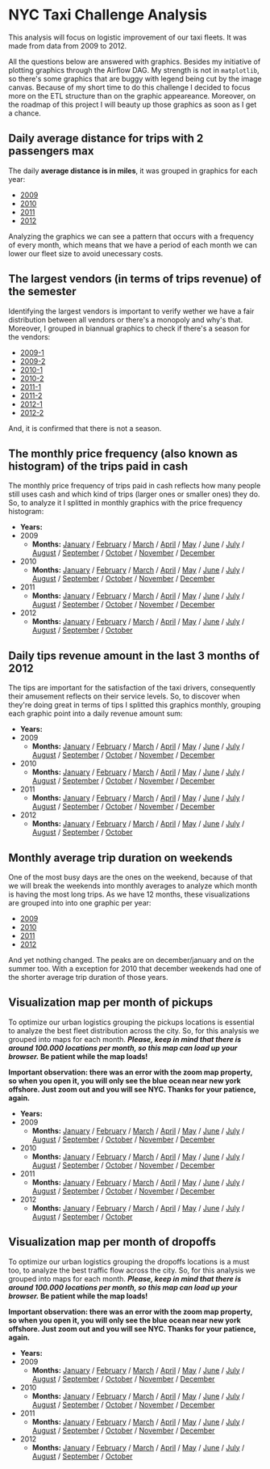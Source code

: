 # NYC Taxi Challenge Analysis

This analysis will focus on logistic improvement of our taxi fleets. It was made from data from 2009 to 2012.

All the questions below are answered with graphics. Besides my initiative of plotting graphics through the Airflow DAG.
My strength is not in `matplotlib`, so there's some graphics that are buggy with legend being cut by the image canvas.
Because of my short time to do this challenge I decided to focus more on the ETL structure than on the graphic 
appeareance. Moreover, on the roadmap of this project I will beauty up those graphics as soon as I get a chance.

## Daily average distance for trips with 2 passengers max

The daily **average distance is in miles**, it was grouped in graphics for each year:

 - [2009](https://social-wiki-datalake.s3.amazonaws.com/data-sprints-eng-test/outputs/2009_daily_avg_trip_distance.png)
 - [2010](https://social-wiki-datalake.s3.amazonaws.com/data-sprints-eng-test/outputs/2010_daily_avg_trip_distance.png)
 - [2011](https://social-wiki-datalake.s3.amazonaws.com/data-sprints-eng-test/outputs/2011_daily_avg_trip_distance.png)
 - [2012](https://social-wiki-datalake.s3.amazonaws.com/data-sprints-eng-test/outputs/2012_daily_avg_trip_distance.png)

Analyzing the graphics we can see a pattern that occurs with a frequency of every month, which means that we have a 
period of each month we can lower our fleet size to avoid unecessary costs.

## The largest vendors (in terms of trips revenue) of the semester

Identifying the largest vendors is important to verify wether we have a fair distribution between all vendors or
there's a monopoly and why's that. Moreover, I grouped in biannual graphics to check if there's a season for the 
vendors:

 - [2009-1](https://social-wiki-datalake.s3.amazonaws.com/data-sprints-eng-test/outputs/2009-1_bianual_revenue_per_vendor.png)
 - [2009-2](https://social-wiki-datalake.s3.amazonaws.com/data-sprints-eng-test/outputs/2009-2_bianual_revenue_per_vendor.png)
 - [2010-1](https://social-wiki-datalake.s3.amazonaws.com/data-sprints-eng-test/outputs/2010-1_bianual_revenue_per_vendor.png)
 - [2010-2](https://social-wiki-datalake.s3.amazonaws.com/data-sprints-eng-test/outputs/2010-2_bianual_revenue_per_vendor.png)
 - [2011-1](https://social-wiki-datalake.s3.amazonaws.com/data-sprints-eng-test/outputs/2011-1_bianual_revenue_per_vendor.png)
 - [2011-2](https://social-wiki-datalake.s3.amazonaws.com/data-sprints-eng-test/outputs/2011-2_bianual_revenue_per_vendor.png)
 - [2012-1](https://social-wiki-datalake.s3.amazonaws.com/data-sprints-eng-test/outputs/2012-1_bianual_revenue_per_vendor.png)
 - [2012-2](https://social-wiki-datalake.s3.amazonaws.com/data-sprints-eng-test/outputs/2012-2_bianual_revenue_per_vendor.png)

And, it is confirmed that there is not a season.

## The monthly price frequency (also known as histogram) of the trips paid in cash

The monthly price frequency of trips paid in cash reflects how many people still uses cash and which kind of trips 
(larger ones or smaller ones) they do. So, to analyze it I splitted in monthly graphics with the price frequency
histogram:

 - **Years:**
 - 2009
    - **Months:**
      [January](https://social-wiki-datalake.s3.amazonaws.com/data-sprints-eng-test/outputs/monthly/2009-1_monthly_price_frequency.png)
    / [February](https://social-wiki-datalake.s3.amazonaws.com/data-sprints-eng-test/outputs/monthly/2009-2_monthly_price_frequency.png)
    / [March](https://social-wiki-datalake.s3.amazonaws.com/data-sprints-eng-test/outputs/monthly/2009-3_monthly_price_frequency.png)
    / [April](https://social-wiki-datalake.s3.amazonaws.com/data-sprints-eng-test/outputs/monthly/2009-4_monthly_price_frequency.png)
    / [May](https://social-wiki-datalake.s3.amazonaws.com/data-sprints-eng-test/outputs/monthly/2009-5_monthly_price_frequency.png)
    / [June](https://social-wiki-datalake.s3.amazonaws.com/data-sprints-eng-test/outputs/monthly/2009-6_monthly_price_frequency.png)
    / [July](https://social-wiki-datalake.s3.amazonaws.com/data-sprints-eng-test/outputs/monthly/2009-7_monthly_price_frequency.png)
    / [August](https://social-wiki-datalake.s3.amazonaws.com/data-sprints-eng-test/outputs/monthly/2009-8_monthly_price_frequency.png)
    / [September](https://social-wiki-datalake.s3.amazonaws.com/data-sprints-eng-test/outputs/monthly/2009-9_monthly_price_frequency.png)
    / [October](https://social-wiki-datalake.s3.amazonaws.com/data-sprints-eng-test/outputs/monthly/2009-10_monthly_price_frequency.png)
    / [November](https://social-wiki-datalake.s3.amazonaws.com/data-sprints-eng-test/outputs/monthly/2009-11_monthly_price_frequency.png)
    / [December](https://social-wiki-datalake.s3.amazonaws.com/data-sprints-eng-test/outputs/monthly/2009-12_monthly_price_frequency.png)
 - 2010
    - **Months:**
      [January](https://social-wiki-datalake.s3.amazonaws.com/data-sprints-eng-test/outputs/monthly/2010-1_monthly_price_frequency.png)
    / [February](https://social-wiki-datalake.s3.amazonaws.com/data-sprints-eng-test/outputs/monthly/2010-2_monthly_price_frequency.png)
    / [March](https://social-wiki-datalake.s3.amazonaws.com/data-sprints-eng-test/outputs/monthly/2010-3_monthly_price_frequency.png)
    / [April](https://social-wiki-datalake.s3.amazonaws.com/data-sprints-eng-test/outputs/monthly/2010-4_monthly_price_frequency.png)
    / [May](https://social-wiki-datalake.s3.amazonaws.com/data-sprints-eng-test/outputs/monthly/2010-5_monthly_price_frequency.png)
    / [June](https://social-wiki-datalake.s3.amazonaws.com/data-sprints-eng-test/outputs/monthly/2010-6_monthly_price_frequency.png)
    / [July](https://social-wiki-datalake.s3.amazonaws.com/data-sprints-eng-test/outputs/monthly/2010-7_monthly_price_frequency.png)
    / [August](https://social-wiki-datalake.s3.amazonaws.com/data-sprints-eng-test/outputs/monthly/2010-8_monthly_price_frequency.png)
    / [September](https://social-wiki-datalake.s3.amazonaws.com/data-sprints-eng-test/outputs/monthly/2010-9_monthly_price_frequency.png)
    / [October](https://social-wiki-datalake.s3.amazonaws.com/data-sprints-eng-test/outputs/monthly/2010-10_monthly_price_frequency.png)
    / [November](https://social-wiki-datalake.s3.amazonaws.com/data-sprints-eng-test/outputs/monthly/2010-11_monthly_price_frequency.png)
    / [December](https://social-wiki-datalake.s3.amazonaws.com/data-sprints-eng-test/outputs/monthly/2010-12_monthly_price_frequency.png)
 - 2011
    - **Months:**
      [January](https://social-wiki-datalake.s3.amazonaws.com/data-sprints-eng-test/outputs/monthly/2011-1_monthly_price_frequency.png)
    / [February](https://social-wiki-datalake.s3.amazonaws.com/data-sprints-eng-test/outputs/monthly/2011-2_monthly_price_frequency.png)
    / [March](https://social-wiki-datalake.s3.amazonaws.com/data-sprints-eng-test/outputs/monthly/2011-3_monthly_price_frequency.png)
    / [April](https://social-wiki-datalake.s3.amazonaws.com/data-sprints-eng-test/outputs/monthly/2011-4_monthly_price_frequency.png)
    / [May](https://social-wiki-datalake.s3.amazonaws.com/data-sprints-eng-test/outputs/monthly/2011-5_monthly_price_frequency.png)
    / [June](https://social-wiki-datalake.s3.amazonaws.com/data-sprints-eng-test/outputs/monthly/2011-6_monthly_price_frequency.png)
    / [July](https://social-wiki-datalake.s3.amazonaws.com/data-sprints-eng-test/outputs/monthly/2011-7_monthly_price_frequency.png)
    / [August](https://social-wiki-datalake.s3.amazonaws.com/data-sprints-eng-test/outputs/monthly/2011-8_monthly_price_frequency.png)
    / [September](https://social-wiki-datalake.s3.amazonaws.com/data-sprints-eng-test/outputs/monthly/2011-9_monthly_price_frequency.png)
    / [October](https://social-wiki-datalake.s3.amazonaws.com/data-sprints-eng-test/outputs/monthly/2011-10_monthly_price_frequency.png)
    / [November](https://social-wiki-datalake.s3.amazonaws.com/data-sprints-eng-test/outputs/monthly/2011-11_monthly_price_frequency.png)
    / [December](https://social-wiki-datalake.s3.amazonaws.com/data-sprints-eng-test/outputs/monthly/2011-12_monthly_price_frequency.png)
 - 2012
    - **Months:**
      [January](https://social-wiki-datalake.s3.amazonaws.com/data-sprints-eng-test/outputs/monthly/2012-1_monthly_price_frequency.png)
    / [February](https://social-wiki-datalake.s3.amazonaws.com/data-sprints-eng-test/outputs/monthly/2012-2_monthly_price_frequency.png)
    / [March](https://social-wiki-datalake.s3.amazonaws.com/data-sprints-eng-test/outputs/monthly/2012-3_monthly_price_frequency.png)
    / [April](https://social-wiki-datalake.s3.amazonaws.com/data-sprints-eng-test/outputs/monthly/2012-4_monthly_price_frequency.png)
    / [May](https://social-wiki-datalake.s3.amazonaws.com/data-sprints-eng-test/outputs/monthly/2012-5_monthly_price_frequency.png)
    / [June](https://social-wiki-datalake.s3.amazonaws.com/data-sprints-eng-test/outputs/monthly/2012-6_monthly_price_frequency.png)
    / [July](https://social-wiki-datalake.s3.amazonaws.com/data-sprints-eng-test/outputs/monthly/2012-7_monthly_price_frequency.png)
    / [August](https://social-wiki-datalake.s3.amazonaws.com/data-sprints-eng-test/outputs/monthly/2012-8_monthly_price_frequency.png)
    / [September](https://social-wiki-datalake.s3.amazonaws.com/data-sprints-eng-test/outputs/monthly/2012-9_monthly_price_frequency.png)
    / [October](https://social-wiki-datalake.s3.amazonaws.com/data-sprints-eng-test/outputs/monthly/2012-10_monthly_price_frequency.png)

## Daily tips revenue amount in the last 3 months of 2012

The tips are important for the satisfaction of the taxi drivers, consequently their amusement reflects on their service
levels. So, to discover when they're doing great in terms of tips I splitted this graphics monthly, grouping each
graphic point into a daily revenue amount sum:

 - **Years:**
 - 2009
    - **Months:**
      [January](https://social-wiki-datalake.s3.amazonaws.com/data-sprints-eng-test/outputs/monthly/2009-1_daily_tip_amount.png)
    / [February](https://social-wiki-datalake.s3.amazonaws.com/data-sprints-eng-test/outputs/monthly/2009-2_daily_tip_amount.png)
    / [March](https://social-wiki-datalake.s3.amazonaws.com/data-sprints-eng-test/outputs/monthly/2009-3_daily_tip_amount.png)
    / [April](https://social-wiki-datalake.s3.amazonaws.com/data-sprints-eng-test/outputs/monthly/2009-4_daily_tip_amount.png)
    / [May](https://social-wiki-datalake.s3.amazonaws.com/data-sprints-eng-test/outputs/monthly/2009-5_daily_tip_amount.png)
    / [June](https://social-wiki-datalake.s3.amazonaws.com/data-sprints-eng-test/outputs/monthly/2009-6_daily_tip_amount.png)
    / [July](https://social-wiki-datalake.s3.amazonaws.com/data-sprints-eng-test/outputs/monthly/2009-7_daily_tip_amount.png)
    / [August](https://social-wiki-datalake.s3.amazonaws.com/data-sprints-eng-test/outputs/monthly/2009-8_daily_tip_amount.png)
    / [September](https://social-wiki-datalake.s3.amazonaws.com/data-sprints-eng-test/outputs/monthly/2009-9_daily_tip_amount.png)
    / [October](https://social-wiki-datalake.s3.amazonaws.com/data-sprints-eng-test/outputs/monthly/2009-10_daily_tip_amount.png)
    / [November](https://social-wiki-datalake.s3.amazonaws.com/data-sprints-eng-test/outputs/monthly/2009-11_daily_tip_amount.png)
    / [December](https://social-wiki-datalake.s3.amazonaws.com/data-sprints-eng-test/outputs/monthly/2009-12_daily_tip_amount.png)
 - 2010
    - **Months:**
      [January](https://social-wiki-datalake.s3.amazonaws.com/data-sprints-eng-test/outputs/monthly/2010-1_daily_tip_amount.png)
    / [February](https://social-wiki-datalake.s3.amazonaws.com/data-sprints-eng-test/outputs/monthly/2010-2_daily_tip_amount.png)
    / [March](https://social-wiki-datalake.s3.amazonaws.com/data-sprints-eng-test/outputs/monthly/2010-3_daily_tip_amount.png)
    / [April](https://social-wiki-datalake.s3.amazonaws.com/data-sprints-eng-test/outputs/monthly/2010-4_daily_tip_amount.png)
    / [May](https://social-wiki-datalake.s3.amazonaws.com/data-sprints-eng-test/outputs/monthly/2010-5_daily_tip_amount.png)
    / [June](https://social-wiki-datalake.s3.amazonaws.com/data-sprints-eng-test/outputs/monthly/2010-6_daily_tip_amount.png)
    / [July](https://social-wiki-datalake.s3.amazonaws.com/data-sprints-eng-test/outputs/monthly/2010-7_daily_tip_amount.png)
    / [August](https://social-wiki-datalake.s3.amazonaws.com/data-sprints-eng-test/outputs/monthly/2010-8_daily_tip_amount.png)
    / [September](https://social-wiki-datalake.s3.amazonaws.com/data-sprints-eng-test/outputs/monthly/2010-9_daily_tip_amount.png)
    / [October](https://social-wiki-datalake.s3.amazonaws.com/data-sprints-eng-test/outputs/monthly/2010-10_daily_tip_amount.png)
    / [November](https://social-wiki-datalake.s3.amazonaws.com/data-sprints-eng-test/outputs/monthly/2010-11_daily_tip_amount.png)
    / [December](https://social-wiki-datalake.s3.amazonaws.com/data-sprints-eng-test/outputs/monthly/2010-12_daily_tip_amount.png)
 - 2011
    - **Months:**
      [January](https://social-wiki-datalake.s3.amazonaws.com/data-sprints-eng-test/outputs/monthly/2011-1_daily_tip_amount.png)
    / [February](https://social-wiki-datalake.s3.amazonaws.com/data-sprints-eng-test/outputs/monthly/2011-2_daily_tip_amount.png)
    / [March](https://social-wiki-datalake.s3.amazonaws.com/data-sprints-eng-test/outputs/monthly/2011-3_daily_tip_amount.png)
    / [April](https://social-wiki-datalake.s3.amazonaws.com/data-sprints-eng-test/outputs/monthly/2011-4_daily_tip_amount.png)
    / [May](https://social-wiki-datalake.s3.amazonaws.com/data-sprints-eng-test/outputs/monthly/2011-5_daily_tip_amount.png)
    / [June](https://social-wiki-datalake.s3.amazonaws.com/data-sprints-eng-test/outputs/monthly/2011-6_daily_tip_amount.png)
    / [July](https://social-wiki-datalake.s3.amazonaws.com/data-sprints-eng-test/outputs/monthly/2011-7_daily_tip_amount.png)
    / [August](https://social-wiki-datalake.s3.amazonaws.com/data-sprints-eng-test/outputs/monthly/2011-8_daily_tip_amount.png)
    / [September](https://social-wiki-datalake.s3.amazonaws.com/data-sprints-eng-test/outputs/monthly/2011-9_daily_tip_amount.png)
    / [October](https://social-wiki-datalake.s3.amazonaws.com/data-sprints-eng-test/outputs/monthly/2011-10_daily_tip_amount.png)
    / [November](https://social-wiki-datalake.s3.amazonaws.com/data-sprints-eng-test/outputs/monthly/2011-11_daily_tip_amount.png)
    / [December](https://social-wiki-datalake.s3.amazonaws.com/data-sprints-eng-test/outputs/monthly/2011-12_daily_tip_amount.png)
 - 2012
    - **Months:**
      [January](https://social-wiki-datalake.s3.amazonaws.com/data-sprints-eng-test/outputs/monthly/2012-1_daily_tip_amount.png)
    / [February](https://social-wiki-datalake.s3.amazonaws.com/data-sprints-eng-test/outputs/monthly/2012-2_daily_tip_amount.png)
    / [March](https://social-wiki-datalake.s3.amazonaws.com/data-sprints-eng-test/outputs/monthly/2012-3_daily_tip_amount.png)
    / [April](https://social-wiki-datalake.s3.amazonaws.com/data-sprints-eng-test/outputs/monthly/2012-4_daily_tip_amount.png)
    / [May](https://social-wiki-datalake.s3.amazonaws.com/data-sprints-eng-test/outputs/monthly/2012-5_daily_tip_amount.png)
    / [June](https://social-wiki-datalake.s3.amazonaws.com/data-sprints-eng-test/outputs/monthly/2012-6_daily_tip_amount.png)
    / [July](https://social-wiki-datalake.s3.amazonaws.com/data-sprints-eng-test/outputs/monthly/2012-7_daily_tip_amount.png)
    / [August](https://social-wiki-datalake.s3.amazonaws.com/data-sprints-eng-test/outputs/monthly/2012-8_daily_tip_amount.png)
    / [September](https://social-wiki-datalake.s3.amazonaws.com/data-sprints-eng-test/outputs/monthly/2012-9_daily_tip_amount.png)
    / [October](https://social-wiki-datalake.s3.amazonaws.com/data-sprints-eng-test/outputs/monthly/2012-10_daily_tip_amount.png)

## Monthly average trip duration on weekends

One of the most busy days are the ones on the weekend, because of that we will break the weekends into monthly averages
to analyze which month is having the most long trips. As we have 12 months, these visualizations are grouped into
into one graphic per year:

 - [2009](https://social-wiki-datalake.s3.amazonaws.com/data-sprints-eng-test/outputs/2009_monthly_avg_weekend_trips_duration.png)
 - [2010](https://social-wiki-datalake.s3.amazonaws.com/data-sprints-eng-test/outputs/2010_monthly_avg_weekend_trips_duration.png)
 - [2011](https://social-wiki-datalake.s3.amazonaws.com/data-sprints-eng-test/outputs/2011_monthly_avg_weekend_trips_duration.png)
 - [2012](https://social-wiki-datalake.s3.amazonaws.com/data-sprints-eng-test/outputs/2012_monthly_avg_weekend_trips_duration.png)
 
And yet nothing changed. The peaks are on december/january and on the summer too. With a exception for 2010 that december
weekends had one of the shorter average trip duration of those years.

## Visualization map per month of pickups 

To optimize our urban logistics grouping the pickups locations is essential to analyze the best fleet distribution
across the city. So, for this analysis we grouped into maps for each month. **_Please, keep in mind that there
is around 100.000 locations per month, so this map can load up your browser._ Be patient while the map loads!**

**Important observation: there was an error with the zoom map property, so when you open it, you will only see
the blue ocean near new york offshore. Just zoom out and you will see NYC. Thanks for your patience, again.**
 - **Years:**
 - 2009
    - **Months:**
      [January](https://social-wiki-datalake.s3.amazonaws.com/data-sprints-eng-test/outputs/monthly/2009-1_pickups_map.html)
    / [February](https://social-wiki-datalake.s3.amazonaws.com/data-sprints-eng-test/outputs/monthly/2009-2_pickups_map.html)
    / [March](https://social-wiki-datalake.s3.amazonaws.com/data-sprints-eng-test/outputs/monthly/2009-3_pickups_map.html)
    / [April](https://social-wiki-datalake.s3.amazonaws.com/data-sprints-eng-test/outputs/monthly/2009-4_pickups_map.html)
    / [May](https://social-wiki-datalake.s3.amazonaws.com/data-sprints-eng-test/outputs/monthly/2009-5_pickups_map.html)
    / [June](https://social-wiki-datalake.s3.amazonaws.com/data-sprints-eng-test/outputs/monthly/2009-6_pickups_map.html)
    / [July](https://social-wiki-datalake.s3.amazonaws.com/data-sprints-eng-test/outputs/monthly/2009-7_pickups_map.html)
    / [August](https://social-wiki-datalake.s3.amazonaws.com/data-sprints-eng-test/outputs/monthly/2009-8_pickups_map.html)
    / [September](https://social-wiki-datalake.s3.amazonaws.com/data-sprints-eng-test/outputs/monthly/2009-9_pickups_map.html)
    / [October](https://social-wiki-datalake.s3.amazonaws.com/data-sprints-eng-test/outputs/monthly/2009-10_pickups_map.html)
    / [November](https://social-wiki-datalake.s3.amazonaws.com/data-sprints-eng-test/outputs/monthly/2009-11_pickups_map.html)
    / [December](https://social-wiki-datalake.s3.amazonaws.com/data-sprints-eng-test/outputs/monthly/2009-12_pickups_map.html)
 - 2010
    - **Months:**
      [January](https://social-wiki-datalake.s3.amazonaws.com/data-sprints-eng-test/outputs/monthly/2010-1_pickups_map.html)
    / [February](https://social-wiki-datalake.s3.amazonaws.com/data-sprints-eng-test/outputs/monthly/2010-2_pickups_map.html)
    / [March](https://social-wiki-datalake.s3.amazonaws.com/data-sprints-eng-test/outputs/monthly/2010-3_pickups_map.html)
    / [April](https://social-wiki-datalake.s3.amazonaws.com/data-sprints-eng-test/outputs/monthly/2010-4_pickups_map.html)
    / [May](https://social-wiki-datalake.s3.amazonaws.com/data-sprints-eng-test/outputs/monthly/2010-5_pickups_map.html)
    / [June](https://social-wiki-datalake.s3.amazonaws.com/data-sprints-eng-test/outputs/monthly/2010-6_pickups_map.html)
    / [July](https://social-wiki-datalake.s3.amazonaws.com/data-sprints-eng-test/outputs/monthly/2010-7_pickups_map.html)
    / [August](https://social-wiki-datalake.s3.amazonaws.com/data-sprints-eng-test/outputs/monthly/2010-8_pickups_map.html)
    / [September](https://social-wiki-datalake.s3.amazonaws.com/data-sprints-eng-test/outputs/monthly/2010-9_pickups_map.html)
    / [October](https://social-wiki-datalake.s3.amazonaws.com/data-sprints-eng-test/outputs/monthly/2010-10_pickups_map.html)
    / [November](https://social-wiki-datalake.s3.amazonaws.com/data-sprints-eng-test/outputs/monthly/2010-11_pickups_map.html)
    / [December](https://social-wiki-datalake.s3.amazonaws.com/data-sprints-eng-test/outputs/monthly/2010-12_pickups_map.html)
 - 2011
    - **Months:**
      [January](https://social-wiki-datalake.s3.amazonaws.com/data-sprints-eng-test/outputs/monthly/2011-1_pickups_map.html)
    / [February](https://social-wiki-datalake.s3.amazonaws.com/data-sprints-eng-test/outputs/monthly/2011-2_pickups_map.html)
    / [March](https://social-wiki-datalake.s3.amazonaws.com/data-sprints-eng-test/outputs/monthly/2011-3_pickups_map.html)
    / [April](https://social-wiki-datalake.s3.amazonaws.com/data-sprints-eng-test/outputs/monthly/2011-4_pickups_map.html)
    / [May](https://social-wiki-datalake.s3.amazonaws.com/data-sprints-eng-test/outputs/monthly/2011-5_pickups_map.html)
    / [June](https://social-wiki-datalake.s3.amazonaws.com/data-sprints-eng-test/outputs/monthly/2011-6_pickups_map.html)
    / [July](https://social-wiki-datalake.s3.amazonaws.com/data-sprints-eng-test/outputs/monthly/2011-7_pickups_map.html)
    / [August](https://social-wiki-datalake.s3.amazonaws.com/data-sprints-eng-test/outputs/monthly/2011-8_pickups_map.html)
    / [September](https://social-wiki-datalake.s3.amazonaws.com/data-sprints-eng-test/outputs/monthly/2011-9_pickups_map.html)
    / [October](https://social-wiki-datalake.s3.amazonaws.com/data-sprints-eng-test/outputs/monthly/2011-10_pickups_map.html)
    / [November](https://social-wiki-datalake.s3.amazonaws.com/data-sprints-eng-test/outputs/monthly/2011-11_pickups_map.html)
    / [December](https://social-wiki-datalake.s3.amazonaws.com/data-sprints-eng-test/outputs/monthly/2011-12_pickups_map.html)
 - 2012
    - **Months:**
      [January](https://social-wiki-datalake.s3.amazonaws.com/data-sprints-eng-test/outputs/monthly/2012-1_pickups_map.html)
    / [February](https://social-wiki-datalake.s3.amazonaws.com/data-sprints-eng-test/outputs/monthly/2012-2_pickups_map.html)
    / [March](https://social-wiki-datalake.s3.amazonaws.com/data-sprints-eng-test/outputs/monthly/2012-3_pickups_map.html)
    / [April](https://social-wiki-datalake.s3.amazonaws.com/data-sprints-eng-test/outputs/monthly/2012-4_pickups_map.html)
    / [May](https://social-wiki-datalake.s3.amazonaws.com/data-sprints-eng-test/outputs/monthly/2012-5_pickups_map.html)
    / [June](https://social-wiki-datalake.s3.amazonaws.com/data-sprints-eng-test/outputs/monthly/2012-6_pickups_map.html)
    / [July](https://social-wiki-datalake.s3.amazonaws.com/data-sprints-eng-test/outputs/monthly/2012-7_pickups_map.html)
    / [August](https://social-wiki-datalake.s3.amazonaws.com/data-sprints-eng-test/outputs/monthly/2012-8_pickups_map.html)
    / [September](https://social-wiki-datalake.s3.amazonaws.com/data-sprints-eng-test/outputs/monthly/2012-9_pickups_map.html)
    / [October](https://social-wiki-datalake.s3.amazonaws.com/data-sprints-eng-test/outputs/monthly/2012-10_pickups_map.html)

## Visualization map per month of dropoffs

To optimize our urban logistics grouping the dropoffs locations is a must too, to analyze the best traffic flow
across the city. So, for this analysis we grouped into maps for each month. **_Please, keep in mind that there
is around 100.000 locations per month, so this map can load up your browser._ Be patient while the map loads!**

**Important observation: there was an error with the zoom map property, so when you open it, you will only see
the blue ocean near new york offshore. Just zoom out and you will see NYC. Thanks for your patience, again.**
 - **Years:**
 - 2009
    - **Months:**
      [January](https://social-wiki-datalake.s3.amazonaws.com/data-sprints-eng-test/outputs/monthly/2009-1_dropoffs_map.html)
    / [February](https://social-wiki-datalake.s3.amazonaws.com/data-sprints-eng-test/outputs/monthly/2009-2_dropoffs_map.html)
    / [March](https://social-wiki-datalake.s3.amazonaws.com/data-sprints-eng-test/outputs/monthly/2009-3_dropoffs_map.html)
    / [April](https://social-wiki-datalake.s3.amazonaws.com/data-sprints-eng-test/outputs/monthly/2009-4_dropoffs_map.html)
    / [May](https://social-wiki-datalake.s3.amazonaws.com/data-sprints-eng-test/outputs/monthly/2009-5_dropoffs_map.html)
    / [June](https://social-wiki-datalake.s3.amazonaws.com/data-sprints-eng-test/outputs/monthly/2009-6_dropoffs_map.html)
    / [July](https://social-wiki-datalake.s3.amazonaws.com/data-sprints-eng-test/outputs/monthly/2009-7_dropoffs_map.html)
    / [August](https://social-wiki-datalake.s3.amazonaws.com/data-sprints-eng-test/outputs/monthly/2009-8_dropoffs_map.html)
    / [September](https://social-wiki-datalake.s3.amazonaws.com/data-sprints-eng-test/outputs/monthly/2009-9_dropoffs_map.html)
    / [October](https://social-wiki-datalake.s3.amazonaws.com/data-sprints-eng-test/outputs/monthly/2009-10_dropoffs_map.html)
    / [November](https://social-wiki-datalake.s3.amazonaws.com/data-sprints-eng-test/outputs/monthly/2009-11_dropoffs_map.html)
    / [December](https://social-wiki-datalake.s3.amazonaws.com/data-sprints-eng-test/outputs/monthly/2009-12_dropoffs_map.html)
 - 2010
    - **Months:**
      [January](https://social-wiki-datalake.s3.amazonaws.com/data-sprints-eng-test/outputs/monthly/2010-1_dropoffs_map.html)
    / [February](https://social-wiki-datalake.s3.amazonaws.com/data-sprints-eng-test/outputs/monthly/2010-2_dropoffs_map.html)
    / [March](https://social-wiki-datalake.s3.amazonaws.com/data-sprints-eng-test/outputs/monthly/2010-3_dropoffs_map.html)
    / [April](https://social-wiki-datalake.s3.amazonaws.com/data-sprints-eng-test/outputs/monthly/2010-4_dropoffs_map.html)
    / [May](https://social-wiki-datalake.s3.amazonaws.com/data-sprints-eng-test/outputs/monthly/2010-5_dropoffs_map.html)
    / [June](https://social-wiki-datalake.s3.amazonaws.com/data-sprints-eng-test/outputs/monthly/2010-6_dropoffs_map.html)
    / [July](https://social-wiki-datalake.s3.amazonaws.com/data-sprints-eng-test/outputs/monthly/2010-7_dropoffs_map.html)
    / [August](https://social-wiki-datalake.s3.amazonaws.com/data-sprints-eng-test/outputs/monthly/2010-8_dropoffs_map.html)
    / [September](https://social-wiki-datalake.s3.amazonaws.com/data-sprints-eng-test/outputs/monthly/2010-9_dropoffs_map.html)
    / [October](https://social-wiki-datalake.s3.amazonaws.com/data-sprints-eng-test/outputs/monthly/2010-10_dropoffs_map.html)
    / [November](https://social-wiki-datalake.s3.amazonaws.com/data-sprints-eng-test/outputs/monthly/2010-11_dropoffs_map.html)
    / [December](https://social-wiki-datalake.s3.amazonaws.com/data-sprints-eng-test/outputs/monthly/2010-12_dropoffs_map.html)
 - 2011
    - **Months:**
      [January](https://social-wiki-datalake.s3.amazonaws.com/data-sprints-eng-test/outputs/monthly/2011-1_dropoffs_map.html)
    / [February](https://social-wiki-datalake.s3.amazonaws.com/data-sprints-eng-test/outputs/monthly/2011-2_dropoffs_map.html)
    / [March](https://social-wiki-datalake.s3.amazonaws.com/data-sprints-eng-test/outputs/monthly/2011-3_dropoffs_map.html)
    / [April](https://social-wiki-datalake.s3.amazonaws.com/data-sprints-eng-test/outputs/monthly/2011-4_dropoffs_map.html)
    / [May](https://social-wiki-datalake.s3.amazonaws.com/data-sprints-eng-test/outputs/monthly/2011-5_dropoffs_map.html)
    / [June](https://social-wiki-datalake.s3.amazonaws.com/data-sprints-eng-test/outputs/monthly/2011-6_dropoffs_map.html)
    / [July](https://social-wiki-datalake.s3.amazonaws.com/data-sprints-eng-test/outputs/monthly/2011-7_dropoffs_map.html)
    / [August](https://social-wiki-datalake.s3.amazonaws.com/data-sprints-eng-test/outputs/monthly/2011-8_dropoffs_map.html)
    / [September](https://social-wiki-datalake.s3.amazonaws.com/data-sprints-eng-test/outputs/monthly/2011-9_dropoffs_map.html)
    / [October](https://social-wiki-datalake.s3.amazonaws.com/data-sprints-eng-test/outputs/monthly/2011-10_dropoffs_map.html)
    / [November](https://social-wiki-datalake.s3.amazonaws.com/data-sprints-eng-test/outputs/monthly/2011-11_dropoffs_map.html)
    / [December](https://social-wiki-datalake.s3.amazonaws.com/data-sprints-eng-test/outputs/monthly/2011-12_dropoffs_map.html)
 - 2012
    - **Months:**
      [January](https://social-wiki-datalake.s3.amazonaws.com/data-sprints-eng-test/outputs/monthly/2012-1_dropoffs_map.html)
    / [February](https://social-wiki-datalake.s3.amazonaws.com/data-sprints-eng-test/outputs/monthly/2012-2_dropoffs_map.html)
    / [March](https://social-wiki-datalake.s3.amazonaws.com/data-sprints-eng-test/outputs/monthly/2012-3_dropoffs_map.html)
    / [April](https://social-wiki-datalake.s3.amazonaws.com/data-sprints-eng-test/outputs/monthly/2012-4_dropoffs_map.html)
    / [May](https://social-wiki-datalake.s3.amazonaws.com/data-sprints-eng-test/outputs/monthly/2012-5_dropoffs_map.html)
    / [June](https://social-wiki-datalake.s3.amazonaws.com/data-sprints-eng-test/outputs/monthly/2012-6_dropoffs_map.html)
    / [July](https://social-wiki-datalake.s3.amazonaws.com/data-sprints-eng-test/outputs/monthly/2012-7_dropoffs_map.html)
    / [August](https://social-wiki-datalake.s3.amazonaws.com/data-sprints-eng-test/outputs/monthly/2012-8_dropoffs_map.html)
    / [September](https://social-wiki-datalake.s3.amazonaws.com/data-sprints-eng-test/outputs/monthly/2012-9_dropoffs_map.html)
    / [October](https://social-wiki-datalake.s3.amazonaws.com/data-sprints-eng-test/outputs/monthly/2012-10_dropoffs_map.html)
